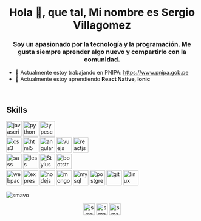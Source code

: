 <h1 align = "center"> Hola 👋, que tal, Mi nombre es Sergio Villagomez </h1>
<h3 align = "center"> Soy un apasionado por la tecnología y la programación. Me gusta siempre aprender algo nuevo y compartirlo con la comunidad. </h3>

<!-- <p align = "left"> <img src = "https://komarev.com/ghpvc/?username=smavo" alt="smavo" /> </p> -->
- 🔭 Actualmente estoy trabajando en PNIPA: https://www.pnipa.gob.pe
- 🌱 Actualmente estoy aprendiendo **React Native, Ionic**
<br/>
<h2> <strong>Skills</strong>  </h2>
<p align="left">
<!-- <h3> <strong> Programming Language </strong> </h3> -->
<img src="https://devicons.github.io/devicon/devicon.git/icons/javascript/javascript-original.svg" alt="javascript" width="40" height="40"/>
<img src="https://devicons.github.io/devicon/devicon.git/icons/python/python-original.svg" alt="python" width="40" height="40" />
<img src="https://devicons.github.io/devicon/devicon.git/icons/typescript/typescript-original.svg" alt="typescript" width="40" height="40"/>
<br/>
<!-- <h3> <strong> Frontend Development </strong> </h3> -->
<img src="https://devicons.github.io/devicon/devicon.git/icons/css3/css3-original-wordmark.svg" alt="css3" width="40" height="40" />
<img src="https://devicons.github.io/devicon/devicon.git/icons/html5/html5-original-wordmark.svg" alt="html5" width="40" height = "40" />
<img src="https://devicons.github.io/devicon/devicon.git/icons/angularjs/angularjs-original.svg" alt="angularjs" width="40" height="40" />
<img src="https://devicons.github.io/devicon/devicon.git/icons/vuejs/vuejs-original.svg" alt="vuejs" width="40" height="40"/>
<img src="https://devicon.dev/devicon.git/icons/react/react-original.svg" alt="reactjs" width="40" height="40"/>
<br/>
<img src="https://devicons.github.io/devicon/devicon.git/icons/sass/sass-original.svg" alt="sass" width="40" height="40"/>
<img src="https://devicon.dev/devicon.git/icons/less/less-plain-wordmark.svg" alt="less" width="40" height="40"/>
<img src="https://devicon.dev/devicon.git/icons/stylus/stylus-original.svg" alt="Stylus" width="40" height="40"/>
<img src="https://devicon.dev/devicon.git/icons/bootstrap/bootstrap-plain.svg" alt="bootstrap" width="40" height="40"/>
<br/>
<img src="https://devicons.github.io/devicon/devicon.git/icons/webpack/webpack-original.svg" alt="webpack" width="40" height="40"/>

<!-- <h3> <strong> Backend  Development </strong> </h3> -->
<img src="https://devicons.github.io/devicon/devicon.git/icons/express/express-original-wordmark.svg" alt="express" width="40" height="40"/>
<img src="https://devicons.github.io/devicon/devicon.git/icons/nodejs/nodejs-original-wordmark.svg" alt="nodejs" width="40" height="40"/>

<!-- <h3> <strong> Database  </strong> </h3> -->
<img src="https://devicons.github.io/devicon/devicon.git/icons/mongodb/mongodb-original-wordmark.svg" alt="mongodb" width="40" height="40"/>
<img src="https://devicons.github.io/devicon/devicon.git/icons/mysql/mysql-original-wordmark.svg" alt="mysql" width="40" height="40"/>
<img src="https://devicons.github.io/devicon/devicon.git/icons/postgresql/postgresql-original-wordmark.svg" alt="postgresql" width="40" height="40"/>

<!-- <h3> <strong> DevOps </strong> </h3> 
<img src="https://www.vectorlogo.zone/logos/google_cloud/google_cloud-icon.svg" alt="gcp" width="40" height="40"/>
<img src="https://devicons.github.io/devicon/devicon.git/icons/amazonwebservices/amazonwebservices-original-wordmark.svg" alt="aws" width="40" height="40"/>
<img src="https://www.vectorlogo.zone/logos/jenkins/jenkins-icon.svg" alt="jenkins" width="40" height="40"/> -->

<!-- <h3> <strong> Software </strong> </h3> -->
<img src="https://www.vectorlogo.zone/logos/git-scm/git-scm-icon.svg" alt = "git" width = "40" height = "40" />

<!-- <h3> <strong> S.O </strong> </h3> -->
<img src="https://devicons.github.io/devicon/devicon.git/icons/linux/linux-original.svg" alT="linux" width="40" height="40"/>
</p>

<p align="left">
<img src="https://github-readme-stats.vercel.app/api/top-langs/?username=smavo&layout=compact" alt="smavo"/>
<!-- <img src="https://github-readme-stats.vercel.app/api?username=smavo&show_icons=true" alt="smavo"/> -->
</p>

<p align="center">
<a href="https://twitter.com/smavodev" target="blank">
<img align="center" src="https://cdn.jsdelivr.net/npm/simple-icons@3.0.1/icons/twitter.svg" alt="smavo" height="30" width="30" /></a>

<a href="https://linkedin.com/in/smavodev" target="blank">
<img align="center" src="https://cdn.jsdelivr.net/npm/simple-icons@3.0.1/icons/linkedin.svg" alt="smavo" height="30" width="30"/></a>

<a href="https://instagram.com/smavodev" target="blank">
<img align="center" src="https://cdn.jsdelivr.net/npm/simple-icons@3.0.1/icons/instagram.svg" alt="smavo" height="30" width="30" /></a>
</p>
